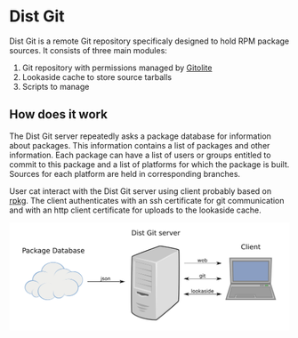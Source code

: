 Dist Git
========

Dist Git is a remote Git repository specificaly designed to hold RPM package sources. It consists of three main modules:

 1. Git repository with permissions managed by [Gitolite](http://gitolite.com/gitolite/index.html)
 2. Lookaside cache to store source tarballs
 3. Scripts to manage

How does it work
----------------

The Dist Git server repeatedly asks a package database for information about packages. This information contains a list of packages and other information. Each package can have a list of users or groups entitled to commit to this package and a list of platforms for which the package is built. Sources for each platform are held in corresponding branches.

User cat interact with the Dist Git server using client probably based on [rpkg](https://fedorahosted.org/rpkg/). The client authenticates with an ssh certificate for git communication and with an http client certificate for uploads to the lookaside cache.

![server-communication](/images/server-communication.png)
